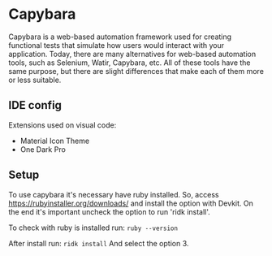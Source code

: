 # Capybara
Capybara is a web-based automation framework used for creating functional tests that simulate how users would interact with your application. Today, there are many alternatives for web-based automation tools, such as Selenium, Watir, Capybara, etc. All of these tools have the same purpose, but there are slight differences that make each of them more or less suitable.

## IDE config
Extensions used on visual code:
- Material Icon Theme
- One Dark Pro

## Setup 
To use capybara it's necessary have ruby installed. So, access https://rubyinstaller.org/downloads/ and install the option with Devkit. On the end it's important uncheck the option to run 'ridk install'.

To check with ruby is installed run:
```ruby --version```

After install run:
```ridk install```
And select the option 3.
